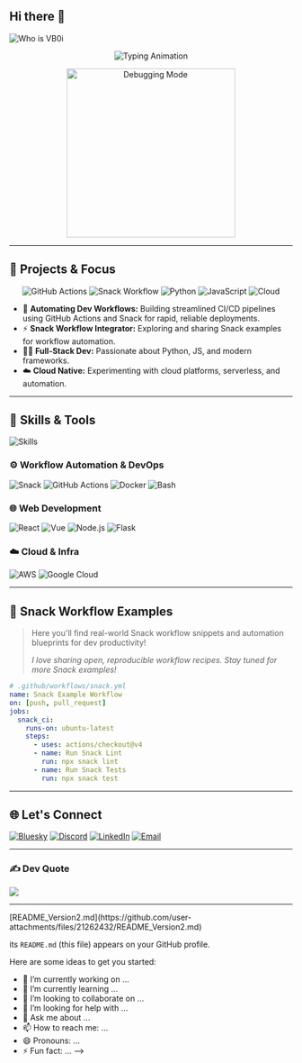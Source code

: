 ## Hi there 👋

<!--
**VB0i/VB0i** is a ✨ _special_ ✨ repository because<p align="center">
  <!-- Red "Who is VB0i?" -->
  <img src="https://readme-typing-svg.demolab.com?font=Fira+Code&pause=1500&color=FF0000&center=true&vCenter=true&width=550&lines=Who+is+VB0i%3F" alt="Who is VB0i">
</p>

<p align="center">
  <!-- Blue professional titles -->
  <img src="https://readme-typing-svg.demolab.com?font=Fira+Code&pause=1000&color=58A6FF&center=true&vCenter=true&width=550&lines=DevOps+Enthusiast+%7C+Workflow+Automator;Full-Stack+Web+Developer+%7C+Python+%26+JS+Advocate;Cloud+and+CI%2FCD+Explorer;Snack+Workflow+Integrator" alt="Typing Animation">
</p>

<p align="center">
  <img src="https://media4.giphy.com/media/v1.Y2lkPTc5MGI3NjExd3o4d2s1a3V4d3JjZjF3bWQ2bXA4aW5hYmZoaXMzOXRwZm5qcTB4biZlcD12MV9naWZzX3NlYXJjaCZjdD1n/xoicctrOv5aGw6mCZi/giphy.gif" width="300" alt="Debugging Mode">
</p>

---

## 🚀 Projects & Focus

<p align="center">
  <img src="https://img.shields.io/badge/GitHub%20Actions-2088FF?style=for-the-badge&logo=githubactions&logoColor=white" alt="GitHub Actions">
  <img src="https://img.shields.io/badge/Snack%20Workflow-4B3EE0?style=for-the-badge" alt="Snack Workflow">
  <img src="https://img.shields.io/badge/Python-3776AB?style=for-the-badge&logo=python&logoColor=white" alt="Python">
  <img src="https://img.shields.io/badge/JavaScript-F7DF1E?style=for-the-badge&logo=javascript&logoColor=black" alt="JavaScript">
  <img src="https://img.shields.io/badge/Cloud-4285F4?style=for-the-badge&logo=googlecloud&logoColor=white" alt="Cloud">
</p>

- 🚦 **Automating Dev Workflows:** Building streamlined CI/CD pipelines using GitHub Actions and Snack for rapid, reliable deployments.
- ⚡ **Snack Workflow Integrator:** Exploring and sharing Snack examples for workflow automation.
- 👨‍💻 **Full-Stack Dev:** Passionate about Python, JS, and modern frameworks.
- ☁️ **Cloud Native:** Experimenting with cloud platforms, serverless, and automation.

---

## 🧰 Skills & Tools

<p align="left">
  <img src="https://skillicons.dev/icons?i=python,js,ts,react,vue,nodejs,express,flask,linux,bash,githubactions,docker,cloudflare,vercel" alt="Skills">
</p>

### ⚙️ **Workflow Automation & DevOps**
<p align="left">
  <img src="https://img.shields.io/badge/Snack-4B3EE0?style=flat&logo=github&logoColor=white" alt="Snack">
  <img src="https://img.shields.io/badge/GitHub_Actions-2088FF?style=flat&logo=githubactions&logoColor=white" alt="GitHub Actions">
  <img src="https://img.shields.io/badge/Docker-2496ED?style=flat&logo=docker&logoColor=white" alt="Docker">
  <img src="https://img.shields.io/badge/Bash-4EAA25?style=flat&logo=gnu-bash&logoColor=white" alt="Bash">
</p>

### 🌐 **Web Development**
<p align="left">
  <img src="https://img.shields.io/badge/React-61DAFB?style=flat&logo=react&logoColor=black" alt="React">
  <img src="https://img.shields.io/badge/Vue-4FC08D?style=flat&logo=vue.js&logoColor=white" alt="Vue">
  <img src="https://img.shields.io/badge/Node.js-339933?style=flat&logo=node.js&logoColor=white" alt="Node.js">
  <img src="https://img.shields.io/badge/Flask-000000?style=flat&logo=flask&logoColor=white" alt="Flask">
</p>

### ☁️ **Cloud & Infra**
<p align="left">
  <img src="https://img.shields.io/badge/AWS-232F3E?style=flat&logo=amazonaws&logoColor=white" alt="AWS">
  <img src="https://img.shields.io/badge/Google_Cloud-4285F4?style=flat&logo=googlecloud&logoColor=white" alt="Google Cloud">
</p>

---

## 🥪 Snack Workflow Examples

> Here you'll find real-world Snack workflow snippets and automation blueprints for dev productivity!  
>  
> _I love sharing open, reproducible workflow recipes. Stay tuned for more Snack examples!_

```yaml
# .github/workflows/snack.yml
name: Snack Example Workflow
on: [push, pull_request]
jobs:
  snack_ci:
    runs-on: ubuntu-latest
    steps:
      - uses: actions/checkout@v4
      - name: Run Snack Lint
        run: npx snack lint
      - name: Run Snack Tests
        run: npx snack test
```
---

## 🌐 Let's Connect

[![Bluesky](https://img.shields.io/badge/bluesky-0285FF?style=for-the-badge&logo=bluesky&logoColor=%23FFFFFF)](https://bsky.app/) 
[![Discord](https://img.shields.io/badge/Discord-%237289DA.svg?logo=discord&logoColor=white)](https://discord.gg/)
[![LinkedIn](https://img.shields.io/badge/LinkedIn-%230077B5.svg?logo=linkedin&logoColor=white)](https://linkedin.com/)
[![Email](https://img.shields.io/badge/Email-D14836?logo=gmail&logoColor=white)](mailto:your@email.com)

---

### ✍️ Dev Quote
![](https://quotes-github-readme.vercel.app/api?type=horizontal&theme=tokyonight)

---

<!-- Created with ❤️ by VB0i -->[README_Version2.md](https://github.com/user-attachments/files/21262432/README_Version2.md)
 its `README.md` (this file) appears on your GitHub profile.

Here are some ideas to get you started:

- 🔭 I’m currently working on ...
- 🌱 I’m currently learning ...
- 👯 I’m looking to collaborate on ...
- 🤔 I’m looking for help with ...
- 💬 Ask me about ...
- 📫 How to reach me: ...
- 😄 Pronouns: ...
- ⚡ Fun fact: ...
-->
